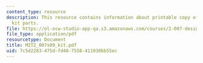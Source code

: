 ```yaml
---
content_type: resource
description: This resource contains information about printable copy of the 2.007
  kit parts.
file: https://ol-ocw-studio-app-qa.s3.amazonaws.com/courses/2-007-design-and-manufacturing-i-spring-2009/7c5d2283475dfd407558411930bb55ec_MIT2_007s09_kit.pdf
file_type: application/pdf
resourcetype: Document
title: MIT2_007s09_kit.pdf
uid: 7c5d2283-475d-fd40-7558-411930bb55ec
---
```


